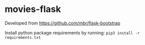 # movies-flask

Developed from https://github.com/mbr/flask-bootstrap

Install python package requirements by running:
```pip3 install -r requirements.txt```

